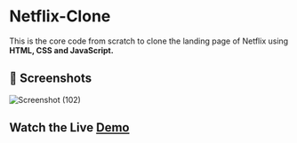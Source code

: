 # Netflix-Clone
This is the core code from scratch to clone the landing page of Netflix using **HTML, CSS and JavaScript.**
## 📸 Screenshots
![Screenshot (102)](https://github.com/vidhi-kiet/Netflix-Clone/assets/78697483/0376e2e9-4814-4262-b150-508d33986a9e)
## Watch the Live [Demo](https://vidhi-kiet.github.io/Netflix-Clone/)

